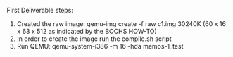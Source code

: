 First Deliverable steps:

1) Created the raw image: qemu-img create -f raw c1.img 30240K (60 x 16 x 63 x 512 as indicated by the BOCHS HOW-TO)
2) In order to create the image run the compile.sh script
3) Run QEMU: qemu-system-i386 -m 16 -hda memos-1_test
